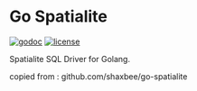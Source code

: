 # Go Spatialite
[![godoc](http://img.shields.io/badge/godoc-reference-blue.svg?style=flat)](https://godoc.org/gopkg.in/shaxbee/go-spatialite.v0) 
[![license](http://img.shields.io/badge/license-MIT-blue.svg?style=flat)](https://raw.githubusercontent.com/shaxbee/go-snowflake/master/LICENSE) 

Spatialite SQL Driver for Golang.

copied from : github.com/shaxbee/go-spatialite


